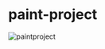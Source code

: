 # paint-project

![paintproject](https://github.com/rrumark/paint-project/assets/98606919/85bc8e22-8cf1-4240-a0c4-e2440508bf7d)

